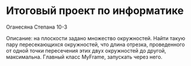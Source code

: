 # Итоговый проект по информатике
Оганесяна Степана 10-3

Описание: на плоскости задано множество окружностей. Найти такую пару пересекающихся окружностей, что длина отрезка, проведенного от одной точки пересечения этих двух окружностей до другой, максимальна.
Главный класс MyFrame, запускать через него.
